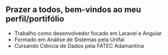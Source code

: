 <h2>Prazer a todos, bem-vindos ao meu perfil/portifólio</h2>

- Trabalho como desenvolvedor focado em Laravel e Angular
- Formado em Análise de Sistemas pela Unifai
- Cursando Ciência de Dados pela FATEC Adamantina

<div align="center">
  <a href="https://github.com/GuilhermeChuman">
<!--   <img height="180em" src="https://github-readme-stats.vercel.app/api?username=GuilhermeChuman&show_icons=true&theme=dark&include_all_commits=true&count_private=true"/>
  <img height="180em" src="https://github-readme-stats.vercel.app/api/top-langs/?username=GuilhermeChuman&layout=compact&langs_count=7&theme=dark"/> -->
</div>
  
